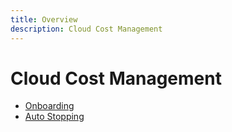```yaml
---
title: Overview
description: Cloud Cost Management
---
```


# Cloud Cost Management

- [Onboarding](./onboarding)
- [Auto Stopping](./autostopping)